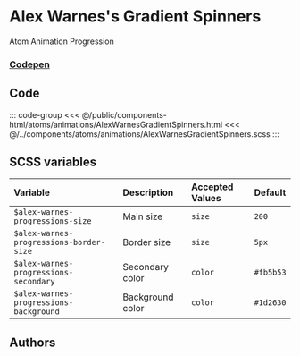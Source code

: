 # Alex Warnes's Gradient Spinners
<Badge type="tip">Atom</Badge> <Badge type="info">Animation</Badge> <Badge type="info">Progression</Badge>
### [Codepen](https://codepen.io/AlexWarnes/pen/jXYYKL)

## Code

<div class="dev-section">
    <!--@include: ../../public/components-html/atoms/animations/AlexWarnesGradientSpinners.html -->
</div>

::: code-group
<<< @/public/components-html/atoms/animations/AlexWarnesGradientSpinners.html
<<< @/../components/atoms/animations/AlexWarnesGradientSpinners.scss
:::

## SCSS variables

| Variable                                | Description      | Accepted Values | Default   |
|:----------------------------------------|:-----------------|:----------------|:----------|
| `$alex-warnes-progressions-size`        | Main size        | `size`          | `200`     |
| `$alex-warnes-progressions-border-size` | Border size      | `size`          | `5px`     |
| `$alex-warnes-progressions-secondary`   | Secondary color  | `color`         | `#fb5b53` |
| `$alex-warnes-progressions-background`  | Background color | `color`         | `#1d2630` |


## Authors

<VPTeamMembers size="small" :members="Authors" />

<style lang="scss">
@import "docs/theme.scss"

$alex-warnes-progressions-secondary: $secondary-color;
$alex-warnes-progressions-background: $background-color;

@import "components/atoms/animations/AlexWarnesGradientSpinners.scss";
</style>

<script setup>
import { VPTeamMembers } from 'vitepress/theme';

const Authors = [
  {
    avatar: 'https://placekitten.com/100/100',
    name: 'Alex Warnes',
    title: 'Creator',
    links: [
      { 
        icon: 'github', 
        link: '#'
      },
      { 
        icon: 'slack', 
        link: 'https://alexwarnes.com/'
      },
      { 
        icon: 'slack',
        link: 'https://codepen.io/AlexWarnes'
      },
    ]
  }
];
</script>